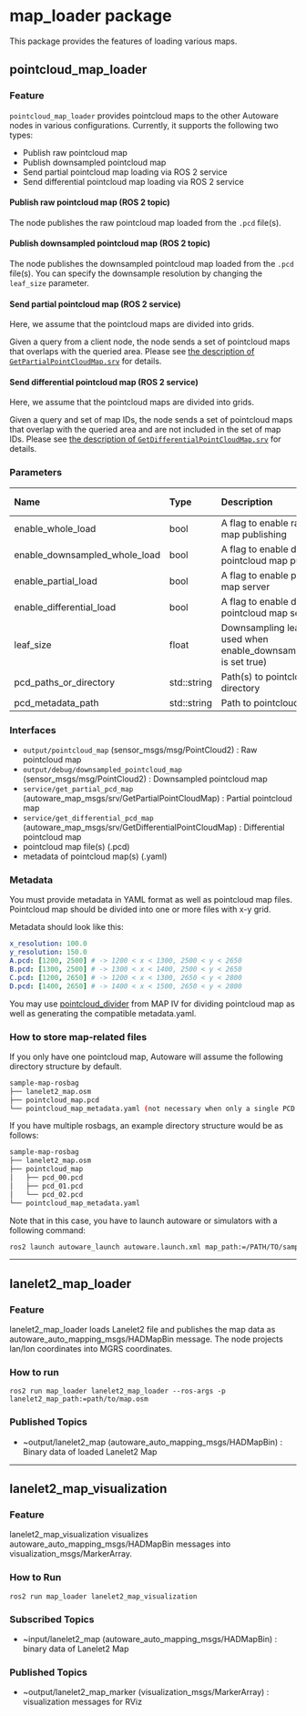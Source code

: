 # map_loader package

This package provides the features of loading various maps.

## pointcloud_map_loader

### Feature

`pointcloud_map_loader` provides pointcloud maps to the other Autoware nodes in various configurations.
Currently, it supports the following two types:

- Publish raw pointcloud map
- Publish downsampled pointcloud map
- Send partial pointcloud map loading via ROS 2 service
- Send differential pointcloud map loading via ROS 2 service

#### Publish raw pointcloud map (ROS 2 topic)

The node publishes the raw pointcloud map loaded from the `.pcd` file(s).

#### Publish downsampled pointcloud map (ROS 2 topic)

The node publishes the downsampled pointcloud map loaded from the `.pcd` file(s). You can specify the downsample resolution by changing the `leaf_size` parameter.

#### Send partial pointcloud map (ROS 2 service)

Here, we assume that the pointcloud maps are divided into grids.

Given a query from a client node, the node sends a set of pointcloud maps that overlaps with the queried area.
Please see [the description of `GetPartialPointCloudMap.srv`](https://github.com/autowarefoundation/autoware_msgs/tree/main/autoware_map_msgs#getpartialpointcloudmapsrv) for details.

#### Send differential pointcloud map (ROS 2 service)

Here, we assume that the pointcloud maps are divided into grids.

Given a query and set of map IDs, the node sends a set of pointcloud maps that overlap with the queried area and are not included in the set of map IDs.
Please see [the description of `GetDifferentialPointCloudMap.srv`](https://github.com/autowarefoundation/autoware_msgs/tree/main/autoware_map_msgs#getdifferentialpointcloudmapsrv) for details.

### Parameters

| Name                          | Type        | Description                                                                       | Default value |
| :---------------------------- | :---------- | :-------------------------------------------------------------------------------- | :------------ |
| enable_whole_load             | bool        | A flag to enable raw pointcloud map publishing                                    | true          |
| enable_downsampled_whole_load | bool        | A flag to enable downsampled pointcloud map publishing                            | false         |
| enable_partial_load           | bool        | A flag to enable partial pointcloud map server                                    | false         |
| enable_differential_load      | bool        | A flag to enable differential pointcloud map server                               | false         |
| leaf_size                     | float       | Downsampling leaf size (only used when enable_downsampled_whole_load is set true) | 3.0           |
| pcd_paths_or_directory        | std::string | Path(s) to pointcloud map file or directory                                       |               |
| pcd_metadata_path             | std::string | Path to pointcloud metadata file                                                  |               |

### Interfaces

- `output/pointcloud_map` (sensor_msgs/msg/PointCloud2) : Raw pointcloud map
- `output/debug/downsampled_pointcloud_map` (sensor_msgs/msg/PointCloud2) : Downsampled pointcloud map
- `service/get_partial_pcd_map` (autoware_map_msgs/srv/GetPartialPointCloudMap) : Partial pointcloud map
- `service/get_differential_pcd_map` (autoware_map_msgs/srv/GetDifferentialPointCloudMap) : Differential pointcloud map
- pointcloud map file(s) (.pcd)
- metadata of pointcloud map(s) (.yaml)

### Metadata

You must provide metadata in YAML format as well as pointcloud map files. Pointcloud map should be divided into one or more files with x-y grid.

Metadata should look like this:

```yaml
x_resolution: 100.0
y_resolution: 150.0
A.pcd: [1200, 2500] # -> 1200 < x < 1300, 2500 < y < 2650
B.pcd: [1300, 2500] # -> 1300 < x < 1400, 2500 < y < 2650
C.pcd: [1200, 2650] # -> 1200 < x < 1300, 2650 < y < 2800
D.pcd: [1400, 2650] # -> 1400 < x < 1500, 2650 < y < 2800
```

You may use [pointcloud_divider](https://github.com/MapIV/pointcloud_divider) from MAP IV for dividing pointcloud map as well as generating the compatible metadata.yaml.

### How to store map-related files

If you only have one pointcloud map, Autoware will assume the following directory structure by default.

```bash
sample-map-rosbag
├── lanelet2_map.osm
├── pointcloud_map.pcd
└── pointcloud_map_metadata.yaml (not necessary when only a single PCD file exists)
```

If you have multiple rosbags, an example directory structure would be as follows:

```bash
sample-map-rosbag
├── lanelet2_map.osm
├── pointcloud_map
│   ├── pcd_00.pcd
│   ├── pcd_01.pcd
│   └── pcd_02.pcd
└── pointcloud_map_metadata.yaml
```

Note that in this case, you have to launch autoware or simulators with a following command:

```bash
ros2 launch autoware_launch autoware.launch.xml map_path:=/PATH/TO/sample-map-rosbag pointcloud_map_file:=pointcloud_map ...
```

---

## lanelet2_map_loader

### Feature

lanelet2_map_loader loads Lanelet2 file and publishes the map data as autoware_auto_mapping_msgs/HADMapBin message.
The node projects lan/lon coordinates into MGRS coordinates.

### How to run

`ros2 run map_loader lanelet2_map_loader --ros-args -p lanelet2_map_path:=path/to/map.osm`

### Published Topics

- ~output/lanelet2_map (autoware_auto_mapping_msgs/HADMapBin) : Binary data of loaded Lanelet2 Map

---

## lanelet2_map_visualization

### Feature

lanelet2_map_visualization visualizes autoware_auto_mapping_msgs/HADMapBin messages into visualization_msgs/MarkerArray.

### How to Run

`ros2 run map_loader lanelet2_map_visualization`

### Subscribed Topics

- ~input/lanelet2_map (autoware_auto_mapping_msgs/HADMapBin) : binary data of Lanelet2 Map

### Published Topics

- ~output/lanelet2_map_marker (visualization_msgs/MarkerArray) : visualization messages for RViz
